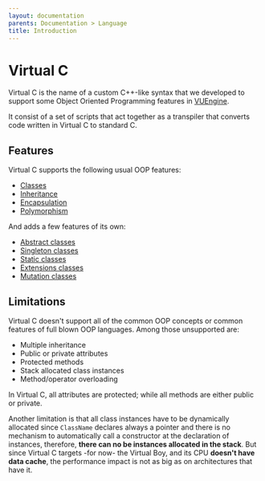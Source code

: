 ```yaml
---
layout: documentation
parents: Documentation > Language
title: Introduction
---
```


# Virtual C

Virtual C is the name of a custom C++-like syntax that we developed to support some Object Oriented Programming features in [VUEngine](https://github.com/VUEngine/VUEngine-Core).

It consist of a set of scripts that act together as a transpiler that converts code written in Virtual C to standard C.

## Features

Virtual C supports the following usual OOP features:

- [Classes](../syntax/)
- [Inheritance](../features/#Inheritance)
- [Encapsulation](../features/#encapsulation)
- [Polymorphism](../features/#polymorphism)

And adds a few features of its own:

- [Abstract classes](../custom-features/#abstract-classes)
- [Singleton classes](../custom-features/#singleton-classes)
- [Static classes](../custom-features/#static-classes)
- [Extensions classes](../custom-features/#extensions-classes)
- [Mutation classes](../custom-features/#mutation-classes)

## Limitations

Virtual C doesn't support all of the common OOP concepts or common features of full blown OOP languages. Among those unsupported are:

- Multiple inheritance
- Public or private attributes
- Protected methods
- Stack allocated class instances
- Method/operator overloading

In Virtual C, all attributes are protected; while all methods are either public or private.

Another limitation is that all class instances have to be dynamically allocated since `ClassName` declares always a pointer and there is no mechanism to automatically call a constructor at the declaration of instances, therefore, **there can no be instances allocated in the stack**. But since Virtual C targets -for now- the Virtual Boy, and its CPU **doesn't have data cache**, the performance impact is not as big as on architectures that have it.
